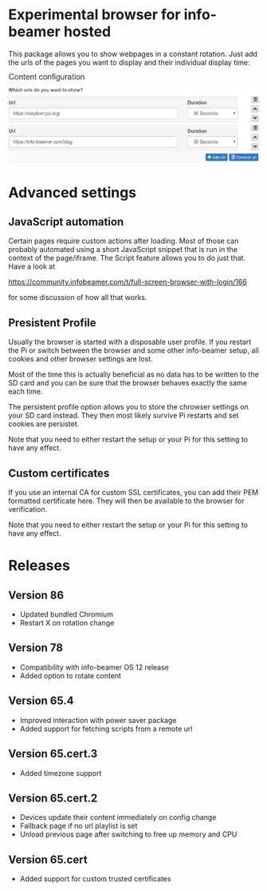 # Experimental browser for info-beamer hosted

This package allows you to show webpages in a constant rotation.
Just add the urls of the pages you want to display and their individual
display time:

![url list](doc-url-list.png)

# Advanced settings

## JavaScript automation

Certain pages require custom actions after loading. Most of those can
probably automated using a short JavaScript snippet that is run in the
context of the page/iframe. The Script feature allows you to do just
that. Have a look at 

https://community.infobeamer.com/t/full-screen-browser-with-login/166

for some discussion of how all that works.

## Presistent Profile

Usually the browser is started with a disposable user profile. If
you restart the Pi or switch between the browser and some other
info-beamer setup, all cookies and other browser settings are lost.

Most of the time this is actually  beneficial as no data has to be
written to the SD card and you can be sure that the browser behaves
exactly the same each time.

The persistent profile option allows you to store the chrowser
settings on your SD card instead. They then most likely survive
Pi restarts and set cookies are persistet. 

Note that you need to either restart the setup or your Pi for this
setting to have any effect.

## Custom certificates

If you use an internal CA for custom SSL certificates, you can
add their PEM formatted certificate here. They will then be
available to the browser for verification.

Note that you need to either restart the setup or your Pi for this
setting to have any effect.

# Releases

## Version 86

 * Updated bundled Chromium
 * Restart X on rotation change

## Version 78

 * Compatibility with info-beamer OS 12 release
 * Added option to rotate content

## Version 65.4 

 * Improved interaction with power saver package
 * Added support for fetching scripts from a remote url

## Version 65.cert.3

 * Added timezone support

## Version 65.cert.2

 * Devices update their content immediately on config change
 * Fallback page if no url playlist is set
 * Unload previous page after switching to free up memory and CPU

## Version 65.cert

 * Added support for custom trusted certificates
